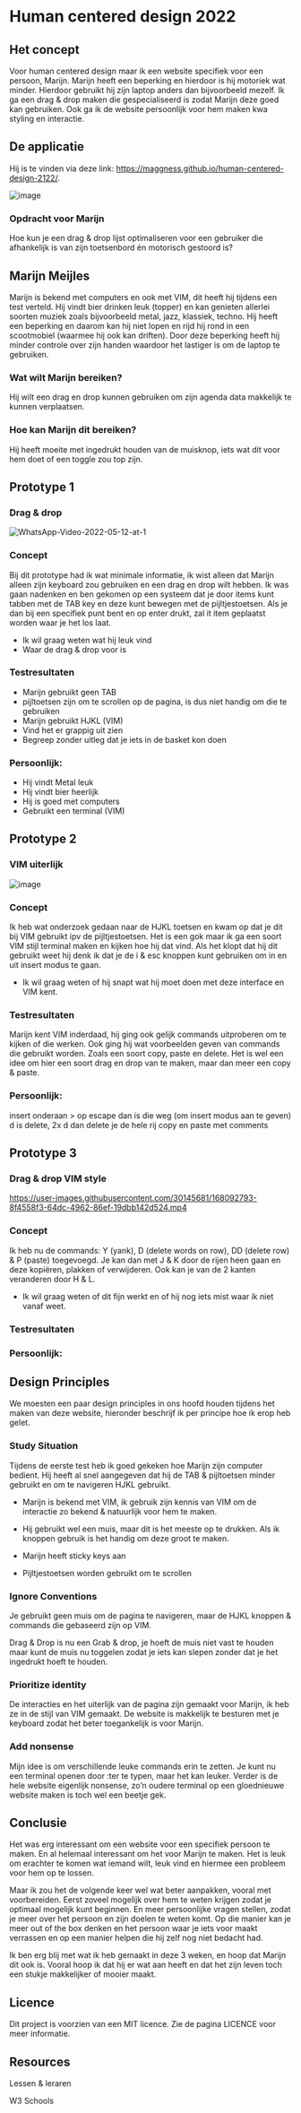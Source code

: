# Human centered design 2022

## Het concept

Voor human centered design maar ik een website specifiek voor een persoon, Marijn. Marijn heeft een beperking en hierdoor is hij motoriek wat minder. Hierdoor gebruikt hij zijn laptop anders dan bijvoorbeeld mezelf. Ik ga een drag & drop maken die gespecialiseerd is zodat Marijn deze goed kan gebruiken. Ook ga ik de website persoonlijk voor hem maken kwa styling en interactie.

## De applicatie
Hij is te vinden via deze link: https://maggness.github.io/human-centered-design-2122/.

![image](https://user-images.githubusercontent.com/30145681/168112871-48de49d1-2008-4cb3-8120-67dd4b02f82d.png)

### Opdracht voor Marijn
Hoe kun je een drag & drop lijst optimaliseren voor een gebruiker die afhankelijk is van zijn toetsenbord én motorisch gestoord is?

## Marijn Meijles

Marijn is bekend met computers en ook met VIM, dit heeft hij tijdens een test verteld. Hij vindt bier drinken leuk (topper) en kan genieten allerlei soorten muziek zoals bijvoorbeeld metal, jazz, klassiek, techno. Hij heeft een beperking en daarom kan hij niet lopen en rijd hij rond in een scootmobiel (waarmee hij ook kan driften). Door deze beperking heeft hij minder controle over zijn handen waardoor het lastiger is om de laptop te gebruiken.

### Wat wilt Marijn bereiken?
Hij wilt een drag en drop kunnen gebruiken om zijn agenda data makkelijk te kunnen verplaatsen.

### Hoe kan Marijn dit bereiken?
Hij heeft moeite met ingedrukt houden van de muisknop, iets wat dit voor hem doet of een toggle zou top zijn.

## Prototype 1

### Drag & drop
![WhatsApp-Video-2022-05-12-at-1](https://user-images.githubusercontent.com/30145681/168089847-5fe3d7fe-241f-4e5d-ad17-8457ef247b32.gif)

### Concept
Bij dit prototype had ik wat minimale informatie, ik wist alleen dat Marijn alleen zijn keyboard zou gebruiken en een drag en drop wilt hebben. Ik was gaan nadenken en ben gekomen op een systeem dat je door items kunt tabben met de TAB key en deze kunt bewegen met de pijltjestoetsen. Als je dan bij een specifiek punt bent en op enter drukt, zal it item geplaatst worden waar je het los laat.

- Ik wil graag weten wat hij leuk vind
- Waar de drag & drop voor is

### Testresultaten
- Marijn gebruikt geen TAB
- pijltoetsen zijn om te scrollen op de pagina, is dus niet handig om die te gebruiken
- Marijn gebruikt HJKL (VIM)
- Vind het er grappig uit zien
- Begreep zonder uitleg dat je iets in de basket kon doen

### Persoonlijk:
- Hij vindt Metal leuk
- Hij vindt bier heerlijk
- Hij is goed met computers
- Gebruikt een terminal (VIM)


## Prototype 2

### VIM uiterlijk
![image](https://user-images.githubusercontent.com/30145681/168090520-fc4880a3-827a-4752-b897-a8cf03f0f802.png)

### Concept
Ik heb wat onderzoek gedaan naar de HJKL toetsen en kwam op dat je dit bij VIM gebruikt ipv de pijltjestoetsen. Het is een gok maar ik ga een soort VIM stijl terminal maken en kijken hoe hij dat vind. Als het klopt dat hij dit gebruikt weet hij denk ik dat je de i & esc knoppen kunt gebruiken om in en uit insert modus te gaan.

- Ik wil graag weten of hij snapt wat hij moet doen met deze interface en VIM kent.

### Testresultaten
Marijn kent VIM inderdaad, hij ging ook gelijk commands uitproberen om te kijken of die werken. Ook ging hij wat voorbeelden geven van commands die gebruikt worden. Zoals een soort copy, paste en delete. Het is wel een idee om hier een soort drag en drop van te maken, maar dan meer een copy & paste.

### Persoonlijk:
insert onderaan > op escape dan is die weg (om insert modus aan te geven)
d is delete, 2x d dan delete je de hele rij
copy en paste met comments 

## Prototype 3

### Drag & drop VIM style
https://user-images.githubusercontent.com/30145681/168092793-8f4558f3-64dc-4962-86ef-19dbb142d524.mp4

### Concept
Ik heb nu de commands: Y (yank), D (delete words on row), DD (delete row) & P (paste) toegevoegd. Je kan dan met J & K door de rijen heen gaan en deze kopiëren, plakken of verwijderen. Ook kan je van de 2 kanten veranderen door H & L.

- Ik wil graag weten of dit fijn werkt en of hij nog iets mist waar ik niet vanaf weet.

### Testresultaten


### Persoonlijk:

## Design Principles 
We moesten een paar design principles in ons hoofd houden tijdens het maken van deze website, hieronder beschrijf ik per principe hoe ik erop heb gelet.

### Study Situation
Tijdens de eerste test heb ik goed gekeken hoe Marijn zijn computer bedient. Hij heeft al snel aangegeven dat hij de TAB & pijltoetsen minder gebruikt en om te navigeren HJKL gebruikt. 

- Marijn is bekend met VIM, ik gebruik zijn kennis van VIM om de interactie zo bekend & natuurlijk voor hem te maken.

- Hij gebruikt wel een muis, maar dit is het meeste op te drukken. Als ik knoppen gebruik is het handig om deze groot te maken.

- Marijn heeft sticky keys aan

- Pijltjestoetsen worden gebruikt om te scrollen

### Ignore Conventions
Je gebruikt geen muis om de pagina te navigeren, maar de HJKL knoppen & commands die gebaseerd zijn op VIM.

Drag & Drop is nu een Grab & drop, je hoeft de muis niet vast te houden maar kunt de muis nu toggelen zodat je iets kan slepen zonder dat je het ingedrukt hoeft te houden.

### Prioritize identity
De interacties en het uiterlijk van de pagina zijn gemaakt voor Marijn, ik heb ze in de stijl van VIM gemaakt. De website is makkelijk te besturen met je keyboard zodat het beter toegankelijk is voor Marijn.

### Add nonsense
Mijn idee is om verschillende leuke commands erin te zetten. Je kunt nu een terminal openen door :ter te typen, maar het kan leuker. Verder is de hele website eigenlijk nonsense, zo’n oudere terminal op een gloednieuwe website maken is toch wel een beetje gek.

## Conclusie
Het was erg interessant om een website voor een specifiek persoon te maken. En al helemaal interessant om het voor Marijn te maken. Het is leuk om erachter te komen wat iemand wilt, leuk vind en hiermee een probleem voor hem op te lossen. 

Maar ik zou het de volgende keer wel wat beter aanpakken, vooral met voorbereiden. Eerst zoveel mogelijk over hem te weten krijgen zodat je optimaal mogelijk kunt beginnen. En meer persoonlijke vragen stellen, zodat je meer over het persoon en zijn doelen te weten komt. Op die manier kan je meer out of the box denken en het persoon waar je iets voor maakt verrassen en op een manier helpen die hij zelf nog niet bedacht had.

Ik ben erg blij met wat ik heb gemaakt in deze 3 weken, en hoop dat Marijn dit ook is. Vooral hoop ik dat hij er wat aan heeft en dat het zijn leven toch een stukje makkelijker of mooier maakt.

## Licence
Dit project is voorzien van een MIT licence. Zie de pagina LICENCE voor meer informatie.

## Resources
Lessen & leraren

W3 Schools



